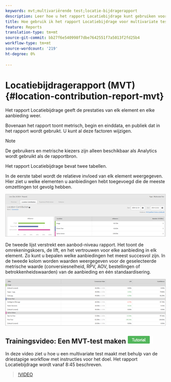 ```yaml
---
keywords: mvt;multivariërende test;locatie-bijdragerapport
description: Leer hoe u het rapport Locatiebijdrage kunt gebruiken voor Adobe Target Experience Targeting-activiteiten waarin de prestaties van elk element en elke aanbieding worden getoond.
title: Hoe gebruik ik het rapport Locatiebijdrage voor multivariate tests?
feature: Reports
translation-type: tm+mt
source-git-commit: bb27f6e540998f7dbe7642551f7a5013f2fd25b4
workflow-type: tm+mt
source-wordcount: '219'
ht-degree: 0%

---
```



# Locatiebijdragerapport (MVT){#location-contribution-report-mvt}

Het rapport Locatiebijdrage geeft de prestaties van elk element en elke aanbieding weer.

Bovenaan het rapport toont metrisch, begin en einddata, en publiek dat in het rapport wordt gebruikt. U kunt al deze factoren wijzigen.

>[!NOTE]
>
>De gebruikers en metrische kiezers zijn alleen beschikbaar als Analytics wordt gebruikt als de rapportbron.

Het rapport Locatiebijdrage bevat twee tabellen.

In de eerste tabel wordt de relatieve invloed van elk element weergegeven. Hier ziet u welke elementen u aanbiedingen hebt toegevoegd die de meeste omzettingen tot gevolg hebben.

![](assets/locationcontributiontop.png)

De tweede lijst verstrekt een aanbod-niveau rapport. Het toont de omrekeningskoers, de lift, en het vertrouwen voor elke aanbieding in elk element. Zo kunt u bepalen welke aanbiedingen het meest succesvol zijn. In de tweede kolom worden waarden weergegeven voor de geselecteerde metrische waarde (conversiesnelheid, RPV, AOV, bestellingen of betrokkenheidswaarden) van de aanbieding en één standaardisering.

![](assets/locationcontributionbottom.png)

## Trainingsvideo: Een MVT-test maken ![Zelfstudie-badge](/help/assets/tutorial.png)

In deze video ziet u hoe u een multivariate test maakt met behulp van de driestapige workflow met instructies voor het doel. Het rapport Locatiebijdrage wordt vanaf 8:45 beschreven.

>[!VIDEO](https://video.tv.adobe.com/v/17395)